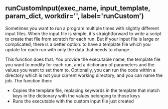 ## runCustomInput(exec_name, input_template, param_dict, workdir='', label='runCustom')

Sometimes you want to run a program multiple times with slightly different
input files. When the input file is simple, it's straightforward to write a
script to create that file from scratch for each run. But if your input file is
large or complicated, there is a better option: to have a template file which
you update for each run with only the data that needs to change. 

This function does that. You provide the executable name, the template file you
want to modify for each run, and a dictionary of parameters and the values you
want to set them to. Optionally, you can run the code within a directory which
is not your current working directory, and you can name the job. The function
then:

* Copies the template file, replacing keywords in the template that match keys 
in the dictionary with the values belonging to those keys
* Runs the executable with the custom input file just created 
